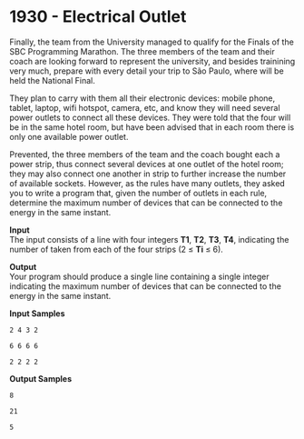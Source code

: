 # 1930 - Electrical Outlet

Finally, the team from the University managed to qualify for the Finals of the SBC Programming Marathon. The three members of the team and their coach are looking forward to represent the university, and besides trainining very much, prepare with every detail your trip to São Paulo, where will be held the National Final.

They plan to carry with them all their electronic devices: mobile phone, tablet, laptop, wifi hotspot, camera, etc, and know they will need several power outlets to connect all these devices. They were told that the four will be in the same hotel room, but have been advised that in each room there is only one available power outlet.

Prevented, the three members of the team and the coach bought each a power strip, thus connect several devices at one outlet of the hotel room; they may also connect one another in strip to further increase the number of available sockets. However, as the rules have many outlets, they asked you to write a program that, given the number of outlets in each rule, determine the maximum number of devices that can be connected to the energy in the same instant.

**Input**<br>
The input consists of a line with four integers **T1**, **T2**, **T3**, **T4**, indicating the number of taken from each of the four strips (2 ≤ **Ti** ≤ 6).

**Output**<br>
Your program should produce a single line containing a single integer indicating the maximum number of devices that can be connected to the energy in the same instant.

**Input Samples**
````
2 4 3 2
````
````
6 6 6 6 
````
````
2 2 2 2
````

**Output Samples**
````
8 
````
````
21   
````
````
5 
````